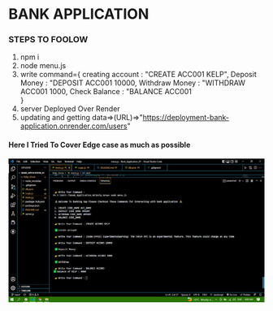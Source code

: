 # BANK APPLICATION

### STEPS TO FOOLOW
1. npm i 
2. node menu.js
3. write command={
   creating account : "CREATE ACC001 KELP",
   Deposit Money    : "DEPOSIT ACC001 10000,
   Withdraw Money   : "WITHDRAW ACC001 1000,
   Check Balance    : "BALANCE ACC001    
}
4. server Deployed Over Render 
5. updating and getting data=>(URL)=>"https://deployment-bank-application.onrender.com/users"

#### Here I Tried To Cover Edge case as much as possible

![Screenshot_19](https://github.com/anurag-asr/Kelp_Grow/blob/c5b5536e77e5f8ab9c3eefd834b2b5495a46260b/Screenshot%20(19).png)

